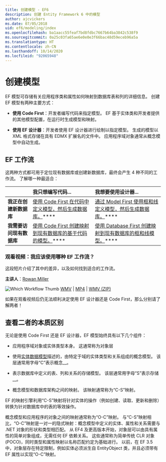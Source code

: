 ```yaml
---
title: 创建模型 - EF6
description: 创建 Entity Framework 6 中的模型
author: ajcvickers
ms.date: 07/05/2018
uid: ef6/modeling/index
ms.openlocfilehash: ba1aacc55feaf7bd8fdbc7667b64ba3842c538f9
ms.sourcegitcommit: 0a25c03fa65ae6e0e0e3f66bac48d59eceb96a5a
ms.translationtype: HT
ms.contentlocale: zh-CN
ms.lasthandoff: 10/14/2020
ms.locfileid: "92065948"
---
```

# <a name="creating-a-model"></a>创建模型

EF 模型可存储有关应用程序类和属性如何映射到数据库表和列的详细信息。 创建 EF 模型有两种主要方式：

- **使用 Code First**：开发者编写代码来指定模型。 EF 基于实体类和开发者提供的其他模型配置，在运行时生成模型和映射。

- **使用 EF 设计器**：开发者使用 EF 设计器进行绘制以指定模型。 生成的模型以 XML 格式存储在具有 EDMX 扩展名的文件中。 应用程序域对象通常从概念模型中自动生成。

## <a name="ef-workflows"></a>EF 工作流

这两种方式都可用于定位现有数据库或创建新数据库，最终会产生 4 种不同的工作流。
了解哪一种最适合：  

|                                           | 我只想编写代码...                                                                                                                   | 我想要使用设计器...                                                                                                                        |
|:------------------------------------------|:-----------------------------------------------------------------------------------------------------------------------------------------------|:---------------------------------------------------------------------------------------------------------------------------------------------------|
| **我正在创建新数据库**          | [使用 Code First 在代码中定义模型，然后生成数据库。](xref:ef6/modeling/code-first/workflows/new-database)****           | [通过 Model First 使用框和线定义模型，然后生成数据库。](xref:ef6/modeling/designer/workflows/model-first)****   |
| **我需要访问现有数据库** | [使用 Code First 创建映射到现有数据库的基于代码的模型。](xref:ef6/modeling/code-first/workflows/existing-database)**** | [使用 Database First 创建映射到现有数据库的框和线模型。](xref:ef6/modeling/designer/workflows/database-first)**** |

### <a name="watch-the-video-what-ef-workflow-should-i-use"></a>观看视频：我应该使用哪种 EF 工作流？

这段短片介绍了其中的差异，以及如何找到适合的工作流。

**主讲人**：[Rowan Miller](https://romiller.com/)

![Which Workflow Thumb](../media/whichworkflow-thumb.png) [WMV](https://download.microsoft.com/download/8/F/8/8F81F4CD-3678-4229-8D79-0C63FFA3C595/HDI_ITPro_Technet_winvideo_ChoseYourWorkflow.wmv) | [MP4](https://download.microsoft.com/download/8/F/8/8F81F4CD-3678-4229-8D79-0C63FFA3C595/HDI_ITPro_Technet_mp4video_ChoseYourWorkflow.m4v) | [WMV (ZIP)](https://download.microsoft.com/download/8/F/8/8F81F4CD-3678-4229-8D79-0C63FFA3C595/HDI_ITPro_Technet_winvideo_ChoseYourWorkflow.zip)

如果在观看视频后仍无法顺利决定使用 EF 设计器还是 Code First，那么分别请了解两者！

## <a name="a-look-under-the-hood"></a>查看二者的本质区别

无论是使用 Code First 还是 EF 设计器，EF 模型始终具有以下几个组件：

- 应用程序域对象或实体类型本身。 这通常称为对象层

- 使用[实体数据模型](xref:ef6/resources/glossary#entity-data-model)描述的，由特定于域的实体类型和关系组成的概念模型。 该层通常用字母“C”表示概念__。

- 表示数据库中定义的表、列和关系的存储模型。 该层通常用字母“S”表示存储__。  

- 概念模型和数据库架构之间的映射。 该映射通常称为“C-S”映射。

EF 的映射引擎利用“C-S”映射将针对实体的操作（例如创建、读取、更新和删除）转换为针对数据库中的表的等效操作。

概念模型和应用程序的对象之间的映射通常称为“O-C”映射。 与“C-S”映射相比，“O-C”映射是一对一的隐式映射：概念模型中定义的实体、属性和关系需要与 .NET 对象的形状和类型相匹配。 从 EF4 及更高版本开始，对象层可以由具有属性的简单对象组成，无需任何 EF 依赖关系。 这些通常称为简单传统 CLR 对象 (POCO)，同时类型和属性映射以名称匹配约定为基础进行。 以前，在 EF 3.5 中，对象层存在特定限制，例如实体必须派生自 EntityObject 类，并且必须带有 EF 属性以实现“O-C”映射。
